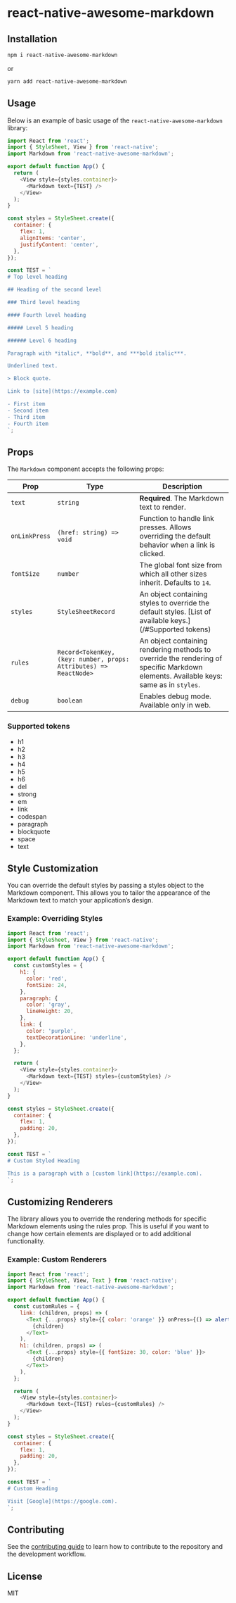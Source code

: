 # react-native-awesome-markdown



## Installation

```sh
npm i react-native-awesome-markdown
```
or
```sh
yarn add react-native-awesome-markdown
```

## Usage

Below is an example of basic usage of the `react-native-awesome-markdown` library:

```javascript
import React from 'react';
import { StyleSheet, View } from 'react-native';
import Markdown from 'react-native-awesome-markdown';

export default function App() {
  return (
    <View style={styles.container}>
      <Markdown text={TEST} />
    </View>
  );
}

const styles = StyleSheet.create({
  container: {
    flex: 1,
    alignItems: 'center',
    justifyContent: 'center',
  },
});

const TEST = `
# Top level heading

## Heading of the second level

### Third level heading

#### Fourth level heading

##### Level 5 heading

###### Level 6 heading

Paragraph with *italic*, **bold**, and ***bold italic***.

Underlined text.

> Block quote.

Link to [site](https://example.com)

- First item
- Second item
- Third item
- Fourth item
`;
```

## Props

The `Markdown` component accepts the following props:

| Prop          | Type                                                              | Description                                                                                                                          |
|---------------|-------------------------------------------------------------------|--------------------------------------------------------------------------------------------------------------------------------------|
| `text`        | `string`                                                          | **Required**. The Markdown text to render.                                                                                           |
| `onLinkPress` | `(href: string) => void`                                          | Function to handle link presses. Allows overriding the default behavior when a link is clicked.                                      |
| `fontSize`    | `number`                                                          | The global font size from which all other sizes inherit. Defaults to `14`.                                                           |
| `styles`      | `StyleSheetRecord`                                                | An object containing styles to override the default styles. [List of available keys.](/#Supported tokens)                            |
| `rules`       | `Record<TokenKey, (key: number, props: Attributes) => ReactNode>` | An object containing rendering methods to override the rendering of specific Markdown elements. Available keys: same as in `styles`. |
| `debug`       | `boolean`                                                         | Enables debug mode. Available only in web.                                                                                           |

### Supported tokens

- h1
- h2
- h3
- h4
- h5
- h6
- del
- strong
- em
- link
- codespan
- paragraph
- blockquote
- space
- text



## Style Customization

You can override the default styles by passing a styles object to the Markdown component. This allows you to tailor the appearance of the Markdown text to match your application’s design.

### Example: Overriding Styles

```javascript
import React from 'react';
import { StyleSheet, View } from 'react-native';
import Markdown from 'react-native-awesome-markdown';

export default function App() {
  const customStyles = {
    h1: {
      color: 'red',
      fontSize: 24,
    },
    paragraph: {
      color: 'gray',
      lineHeight: 20,
    },
    link: {
      color: 'purple',
      textDecorationLine: 'underline',
    },
  };

  return (
    <View style={styles.container}>
      <Markdown text={TEST} styles={customStyles} />
    </View>
  );
}

const styles = StyleSheet.create({
  container: {
    flex: 1,
    padding: 20,
  },
});

const TEST = `
# Custom Styled Heading

This is a paragraph with a [custom link](https://example.com).
`;
```

## Customizing Renderers
The library allows you to override the rendering methods for specific Markdown elements using the rules prop. This is useful if you want to change how certain elements are displayed or to add additional functionality.

### Example: Custom Renderers

```javascript
import React from 'react';
import { StyleSheet, View, Text } from 'react-native';
import Markdown from 'react-native-awesome-markdown';

export default function App() {
  const customRules = {
    link: (children, props) => (
      <Text {...props} style={{ color: 'orange' }} onPress={() => alert('Link pressed!')}>
        {children}
      </Text>
    ),
    h1: (children, props) => (
      <Text {...props} style={{ fontSize: 30, color: 'blue' }}>
        {children}
      </Text>
    ),
  };

  return (
    <View style={styles.container}>
      <Markdown text={TEST} rules={customRules} />
    </View>
  );
}

const styles = StyleSheet.create({
  container: {
    flex: 1,
    padding: 20,
  },
});

const TEST = `
# Custom Heading

Visit [Google](https://google.com).
`;
```

## Contributing

See the [contributing guide](CONTRIBUTING.md) to learn how to contribute to the repository and the development workflow.

## License

MIT
